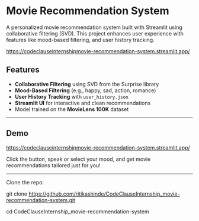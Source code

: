 #  Movie Recommendation System

A personalized movie recommendation system built with Streamlit using collaborative filtering (SVD). This project enhances user experience with features like mood-based filtering, and user history tracking.

https://codeclauseinternshipmovie-recommendation-system.streamlit.app/
##  Features

-  **Collaborative Filtering** using SVD from the Surprise library  
-  **Mood-Based Filtering** (e.g., happy, sad, action, romance)
-  **User History Tracking** with `user_history.json`
-  **Streamlit UI** for interactive and clean recommendations
-  Model trained on the **MovieLens 100K** dataset

---

## Demo
https://codeclauseinternshipmovie-recommendation-system.streamlit.app/

Click the button, speak or select your mood, and get movie recommendations tailored just for you!

---

Clone the repo:

git clone https://github.com/ritikashinde/CodeClauseInternship_movie-recommendation-system.git

cd CodeClauseInternship_movie-recommendation-system
